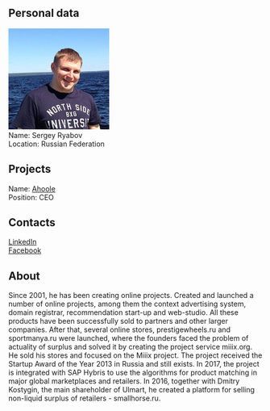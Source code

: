 ## Personal data
![sergey ryabov photo](photo/sergey_ryabov.jpg)  
Name:   Sergey Ryabov   
Location: Russian Federation   
## Projects 
Name: [Ahoole](../projects/Ahoole.md)  
Position: CEO   
## Contacts
[LinkedIn](https://www.linkedin.com/in/sergey-ryabov-20108765/)    
[Facebook](https://www.facebook.com/sergey.ryabov.90)
## About
Since 2001, he has been creating online projects. Created and launched a number of online projects, among them the context advertising system, domain registrar, recommendation start-up and web-studio. All these products have been successfully sold to partners and other larger companies. After that, several online stores, prestigewheels.ru and sportmanya.ru were launched, where the founders faced the problem of actuality of surplus and solved it by creating the project service miiix.org. He sold his stores and focused on the Miiix project. The project received the Startup Award of the Year 2013 in Russia and still exists. In 2017, the project is integrated with SAP Hybris to use the algorithms for product matching in major global marketplaces and retailers. In 2016, together with Dmitry Kostygin, the main shareholder of Ulmart, he created a platform for selling non-liquid surplus of retailers - smallhorse.ru.

